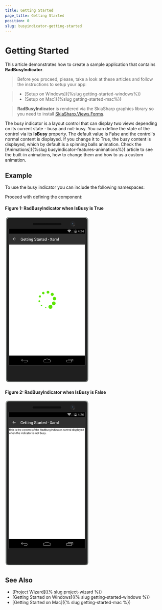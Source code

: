 ```yaml
---
title: Getting Started
page_title: Getting Started
position: 0
slug: busyindicator-getting-started
---
```


# Getting Started

This article demonstrates how to create a sample application that contains **RadBusyIndicator**.

>Before you proceed, please, take a look at these articles and follow the instructions to setup your app:

>- [Setup on Windows]({%slug getting-started-windows%})
>- [Setup on Mac]({%slug getting-started-mac%})

<!-- -->

> **RadBusyIndicator** is rendered via the SkiaSharp graphics library so you need to install [SkiaSharp.Views.Forms](https://www.nuget.org/packages/SkiaSharp.Views.Forms/1.55.0).

The busy indicator is a layout control that can display two views depending on its current state - busy and not-busy. You can define the state of the control via its **IsBusy** property. The default value is False and the control's normal content is displayed. If you change it to True, the busy content is displayed, which by default is a spinning balls animation. Check the [Animations]({%slug busyindicator-features-animations%}) article to see the built-in animations, how to change them and how to us a custom animation.

## Example

To use the busy indicator you can include the following namespaces:

<snippet id='xmlns-telerikbusyindicator'/>
<snippet id='ns-telerikbusyindicator'/>

Proceed with defining the component:

<snippet id='busyindicator-getting-started-xaml'/>
<snippet id='busyindicator-getting-started-csharp'/>

#### __Figure 1: RadBusyIndicator when IsBusy is True__  
![BusyIndicator example](../images/busyindicator-gettingstarted-0.png)

#### __Figure 2: RadBusyIndicator when IsBusy is False__  
![BusyIndicator example](../images/busyindicator-gettingstarted-1.png)

## See Also

- [Project Wizard]({% slug project-wizard %})
- [Getting Started on Windows]({% slug getting-started-windows %})
- [Getting Started on Mac]({% slug getting-started-mac %})
